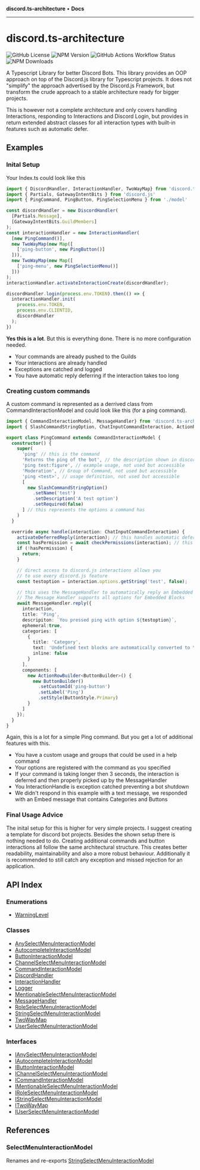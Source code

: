 **discord.ts-architecture** • **Docs**

***

# discord.ts-architecture
![GitHub License](https://img.shields.io/github/license/scorixear/discord.ts-architecture)
![NPM Version](https://img.shields.io/npm/v/discord.ts-architecture)
![GitHub Actions Workflow Status](https://img.shields.io/github/actions/workflow/status/scorixear/discord.ts-architecture/node.yml)
![NPM Downloads](https://img.shields.io/npm/d18m/discord.ts-architecture)

A Typescript Library for better Discord Bots.
This library provides an OOP approach on top of the Discord.js library
for Typescript projects. It does not "simplify" the approach advertised
by the Discord.js Framework, but transform the crude approach to a stable
architecture ready for bigger projects.

This is however not a complete architecture and only covers handling Interactions, responding to Interactions and Discord Login, but provides in return extended abstract
classes for all interaction types with built-in features such as automatic defer.

## Examples
### Inital Setup
Your Index.ts could look like this
```ts
import { DiscordHandler, InteractionHandler, TwoWayMap} from 'discord.ts-architecture'
import { Partials, GatewayIntentBits } from 'discord.js'
import { PingCommand, PingButton, PingSelectionMenu } from './model'

const discordHandler = new DiscordHandler(
  [Partials.Message],
  [GatewayIntentBits.GuildMembers]
);
const interactionHandler = new InteractionHandler(
  [new PingCommand()],
  new TwoWayMap(new Map([
    ['ping-button', new PingButton()]
  ])),
  new TwoWayMap(new Map([
    ['ping-menu', new PingSelectionMenu()]
  ]))
);
interactionHandler.activateInteractionCreate(discordHandler);

discordHandler.login(process.env.TOKEN).then(() => {
  interactionHandler.init(
    process.env.TOKEN,
    process.env.CLIENTID,
    discordHandler
  );
})
```
**Yes this is a lot**. But this is everything done. There is no more configuration needed. 
- Your commands are already pushed to the Guilds
- Your interactions are already handled
- Exceptions are catched and logged 
- You have automatic reply deferring if the interaction takes too long

### Creating custom commands
A custom command is represented as a derrived class from CommandInteractionModel and could look like this (for a ping command).

```ts
import { CommandInteractionModel, MessageHandler} from 'discord.ts-architecture'
import { SlashCommandStringOption, ChatInputCommandInteraction, ActionRowBuilder, ButtonBuilder, ButtonStyle } from 'discord.js';

export class PingCommand extends CommandInteractionModel {
  constructor() {
    super(
      'ping' // this is the command
      'Returns the ping of the bot', // the description shown in discord
      'ping test:figure', // example usage, not used but accessible
      'Moderation', // Group of Command, not used but accessible
      'ping <test>', // usage definition, not used but accessible
      [
        new SlashCommandStringOption()
          .setName('test')
          .setDescription('A test option')
          .setRequired(false)
      ] // this represents the options a command has
    )
  }

  override async handle(interaction: ChatInputCommandInteraction) {
    activateDeferredReply(interaction); // this handles automatic deferring
    const hasPermission = await checkPermissions(interaction); // this checks if the user has the permissions to execute the command
    if (!hasPermission) {
      return;
    }

    // direct access to discord.js interactions allows you
    // to use every discord.js feature
    const testoption = interaction.options.getString('test', false);

    // this uses the MessageHandler to automatically reply an Embedded Message to a command.
    // The Message Handler supports all options for Embedded Blocks
    await MessageHandler.reply({
      interaction,
      title: 'Ping',
      descripiton: `You pressed ping with option ${testoption}`,
      ephemeral:true,
      categories: [
        {
          title: 'Category',
          text: 'Undefined text blocks are automatically converted to \u200b',
          inline: false
        }
      ],
      components: [
        new ActionRowBuilder<ButtonBuilder>() {
          new ButtonBuilder()
            .setCustomId('ping-button')
            .setLabel('Ping')
            .setStyle(ButtonStyle.Primary)
        }
      ]
    });
  }
}
```

Again, this is a lot for a simple Ping command.
But you get a lot of additional features with this.
- You have a custom usage and groups that could be used in a help command
- Your options are registered with the command as you specified
- If your command is taking longer then 3 seconds, the interaction is deferred and then properly picked up by the MessageHandler
- You InteractionHandle is exception catched preventing a bot shutdown
- We didn't respond in this example with a text message, we responded with an Embed message that contains Categories and Buttons

### Final Usage Advice
The inital setup for this is higher for very simple projects. I suggest creating a template for discord bot projects. Besides the shown setup there is nothing needed to do. Creating additional commands and button interactions all follow the same architectural structure.
This creates better readability, maintainability and also a more robust behaviour.
Additionally it is recommended to still catch any exception and missed rejection for an application.

## API Index

### Enumerations

- [WarningLevel](enumerations/WarningLevel.md)

### Classes

- [AnySelectMenuInteractionModel](classes/AnySelectMenuInteractionModel.md)
- [AutocompleteInteractionModel](classes/AutocompleteInteractionModel.md)
- [ButtonInteractionModel](classes/ButtonInteractionModel.md)
- [ChannelSelectMenuInteractionModel](classes/ChannelSelectMenuInteractionModel.md)
- [CommandInteractionModel](classes/CommandInteractionModel.md)
- [DiscordHandler](classes/DiscordHandler.md)
- [InteractionHandler](classes/InteractionHandler.md)
- [Logger](classes/Logger.md)
- [MentionableSelectMenuInteractionModel](classes/MentionableSelectMenuInteractionModel.md)
- [MessageHandler](classes/MessageHandler.md)
- [RoleSelectMenuInteractionModel](classes/RoleSelectMenuInteractionModel.md)
- [StringSelectMenuInteractionModel](classes/StringSelectMenuInteractionModel.md)
- [TwoWayMap](classes/TwoWayMap.md)
- [UserSelectMenuInteractionModel](classes/UserSelectMenuInteractionModel.md)

### Interfaces

- [IAnySelectMenuInteractionModel](interfaces/IAnySelectMenuInteractionModel.md)
- [IAutocompleteInteractionModel](interfaces/IAutocompleteInteractionModel.md)
- [IButtonInteractionModel](interfaces/IButtonInteractionModel.md)
- [IChannelSelectMenuInteractionModel](interfaces/IChannelSelectMenuInteractionModel.md)
- [ICommandInteractionModel](interfaces/ICommandInteractionModel.md)
- [IMentionableSelectMenuInteractionModel](interfaces/IMentionableSelectMenuInteractionModel.md)
- [IRoleSelectMenuInteractionModel](interfaces/IRoleSelectMenuInteractionModel.md)
- [IStringSelectMenuInteractionModel](interfaces/IStringSelectMenuInteractionModel.md)
- [ITwoWayMap](interfaces/ITwoWayMap.md)
- [IUserSelectMenuInteractionModel](interfaces/IUserSelectMenuInteractionModel.md)

## References

### SelectMenuInteractionModel

Renames and re-exports [StringSelectMenuInteractionModel](classes/StringSelectMenuInteractionModel.md)
